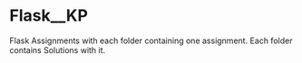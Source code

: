 # Flask__KP
Flask Assignments with each folder containing one assignment.
Each folder contains Solutions with it.

